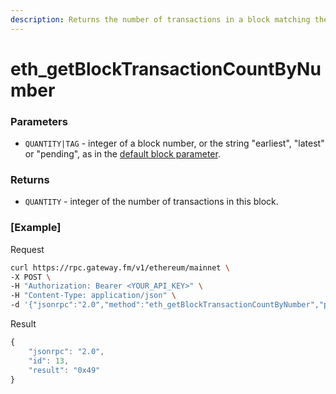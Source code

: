 ```yaml
---
description: Returns the number of transactions in a block matching the given block number.
---
```


# eth\_getBlockTransactionCountByNumber

### Parameters

* `QUANTITY|TAG` - integer of a block number, or the string "earliest", "latest" or "pending", as in the [default block parameter](https://eth.wiki/json-rpc/API#the-default-block-parameter).

### Returns

* `QUANTITY` - integer of the number of transactions in this block.

### [Example]
Request

```bash
curl https://rpc.gateway.fm/v1/ethereum/mainnet \
-X POST \
-H "Authorization: Bearer <YOUR_API_KEY>" \
-H "Content-Type: application/json" \
-d '{"jsonrpc":"2.0","method":"eth_getBlockTransactionCountByNumber","params":["0x52A8CA"],"id":13}'
```

Result

```javascript
{
    "jsonrpc": "2.0",
    "id": 13,
    "result": "0x49"
}
```

